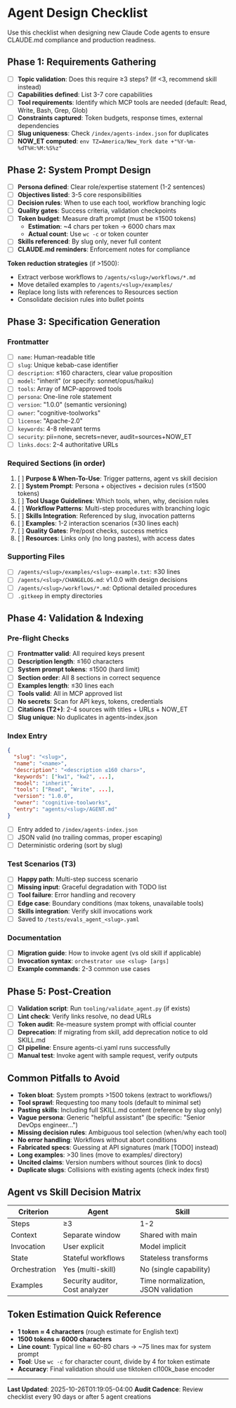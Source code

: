 # Agent Design Checklist

Use this checklist when designing new Claude Code agents to ensure CLAUDE.md compliance and production readiness.

## Phase 1: Requirements Gathering

- [ ] **Topic validation**: Does this require ≥3 steps? (If <3, recommend skill instead)
- [ ] **Capabilities defined**: List 3-7 core capabilities
- [ ] **Tool requirements**: Identify which MCP tools are needed (default: Read, Write, Bash, Grep, Glob)
- [ ] **Constraints captured**: Token budgets, response times, external dependencies
- [ ] **Slug uniqueness**: Check `/index/agents-index.json` for duplicates
- [ ] **NOW_ET computed**: `env TZ=America/New_York date +"%Y-%m-%dT%H:%M:%S%z"`

## Phase 2: System Prompt Design

- [ ] **Persona defined**: Clear role/expertise statement (1-2 sentences)
- [ ] **Objectives listed**: 3-5 core responsibilities
- [ ] **Decision rules**: When to use each tool, workflow branching logic
- [ ] **Quality gates**: Success criteria, validation checkpoints
- [ ] **Token budget**: Measure draft prompt (must be ≤1500 tokens)
  - **Estimation**: ~4 chars per token → 6000 chars max
  - **Actual count**: Use `wc -c` or token counter
- [ ] **Skills referenced**: By slug only, never full content
- [ ] **CLAUDE.md reminders**: Enforcement notes for compliance

**Token reduction strategies** (if >1500):
- Extract verbose workflows to `/agents/<slug>/workflows/*.md`
- Move detailed examples to `/agents/<slug>/examples/`
- Replace long lists with references to Resources section
- Consolidate decision rules into bullet points

## Phase 3: Specification Generation

### Frontmatter
- [ ] `name`: Human-readable title
- [ ] `slug`: Unique kebab-case identifier
- [ ] `description`: ≤160 characters, clear value proposition
- [ ] `model`: "inherit" (or specify: sonnet/opus/haiku)
- [ ] `tools`: Array of MCP-approved tools
- [ ] `persona`: One-line role statement
- [ ] `version`: "1.0.0" (semantic versioning)
- [ ] `owner`: "cognitive-toolworks"
- [ ] `license`: "Apache-2.0"
- [ ] `keywords`: 4-8 relevant terms
- [ ] `security`: pii=none, secrets=never, audit=sources+NOW_ET
- [ ] `links.docs`: 2-4 authoritative URLs

### Required Sections (in order)
1. [ ] **Purpose & When-To-Use**: Trigger patterns, agent vs skill decision
2. [ ] **System Prompt**: Persona + objectives + decision rules (≤1500 tokens)
3. [ ] **Tool Usage Guidelines**: Which tools, when, why, decision rules
4. [ ] **Workflow Patterns**: Multi-step procedures with branching logic
5. [ ] **Skills Integration**: Referenced by slug, invocation patterns
6. [ ] **Examples**: 1-2 interaction scenarios (≤30 lines each)
7. [ ] **Quality Gates**: Pre/post checks, success metrics
8. [ ] **Resources**: Links only (no long pastes), with access dates

### Supporting Files
- [ ] `/agents/<slug>/examples/<slug>-example.txt`: ≤30 lines
- [ ] `/agents/<slug>/CHANGELOG.md`: v1.0.0 with design decisions
- [ ] `/agents/<slug>/workflows/*.md`: Optional detailed procedures
- [ ] `.gitkeep` in empty directories

## Phase 4: Validation & Indexing

### Pre-flight Checks
- [ ] **Frontmatter valid**: All required keys present
- [ ] **Description length**: ≤160 characters
- [ ] **System prompt tokens**: ≤1500 (hard limit)
- [ ] **Section order**: All 8 sections in correct sequence
- [ ] **Examples length**: ≤30 lines each
- [ ] **Tools valid**: All in MCP approved list
- [ ] **No secrets**: Scan for API keys, tokens, credentials
- [ ] **Citations (T2+)**: 2-4 sources with titles + URLs + NOW_ET
- [ ] **Slug unique**: No duplicates in agents-index.json

### Index Entry
```json
{
  "slug": "<slug>",
  "name": "<name>",
  "description": "<description ≤160 chars>",
  "keywords": ["kw1", "kw2", ...],
  "model": "inherit",
  "tools": ["Read", "Write", ...],
  "version": "1.0.0",
  "owner": "cognitive-toolworks",
  "entry": "agents/<slug>/AGENT.md"
}
```
- [ ] Entry added to `/index/agents-index.json`
- [ ] JSON valid (no trailing commas, proper escaping)
- [ ] Deterministic ordering (sort by slug)

### Test Scenarios (T3)
- [ ] **Happy path**: Multi-step success scenario
- [ ] **Missing input**: Graceful degradation with TODO list
- [ ] **Tool failure**: Error handling and recovery
- [ ] **Edge case**: Boundary conditions (max tokens, unavailable tools)
- [ ] **Skills integration**: Verify skill invocations work
- [ ] Saved to `/tests/evals_agent_<slug>.yaml`

### Documentation
- [ ] **Migration guide**: How to invoke agent (vs old skill if applicable)
- [ ] **Invocation syntax**: `orchestrator use <slug> [args]`
- [ ] **Example commands**: 2-3 common use cases

## Phase 5: Post-Creation

- [ ] **Validation script**: Run `tooling/validate_agent.py` (if exists)
- [ ] **Lint check**: Verify links resolve, no dead URLs
- [ ] **Token audit**: Re-measure system prompt with official counter
- [ ] **Deprecation**: If migrating from skill, add deprecation notice to old SKILL.md
- [ ] **CI pipeline**: Ensure agents-ci.yaml runs successfully
- [ ] **Manual test**: Invoke agent with sample request, verify outputs

## Common Pitfalls to Avoid

- **Token bloat**: System prompts >1500 tokens (extract to workflows/)
- **Tool sprawl**: Requesting too many tools (default to minimal set)
- **Pasting skills**: Including full SKILL.md content (reference by slug only)
- **Vague persona**: Generic "helpful assistant" (be specific: "Senior DevOps engineer...")
- **Missing decision rules**: Ambiguous tool selection (when/why each tool)
- **No error handling**: Workflows without abort conditions
- **Fabricated specs**: Guessing at API signatures (mark [TODO] instead)
- **Long examples**: >30 lines (move to examples/ directory)
- **Uncited claims**: Version numbers without sources (link to docs)
- **Duplicate slugs**: Collisions with existing agents (check index first)

## Agent vs Skill Decision Matrix

| Criterion | Agent | Skill |
|-----------|-------|-------|
| Steps | ≥3 | 1-2 |
| Context | Separate window | Shared with main |
| Invocation | User explicit | Model implicit |
| State | Stateful workflows | Stateless transforms |
| Orchestration | Yes (multi-skill) | No (single capability) |
| Examples | Security auditor, Cost analyzer | Time normalization, JSON validation |

## Token Estimation Quick Reference

- **1 token ≈ 4 characters** (rough estimate for English text)
- **1500 tokens ≈ 6000 characters**
- **Line count**: Typical line ≈ 60-80 chars → ~75 lines max for system prompt
- **Tool**: Use `wc -c` for character count, divide by 4 for token estimate
- **Accuracy**: Final validation should use tiktoken cl100k_base encoder

---

**Last Updated**: 2025-10-26T01:19:05-04:00
**Audit Cadence**: Review checklist every 90 days or after 5 agent creations
